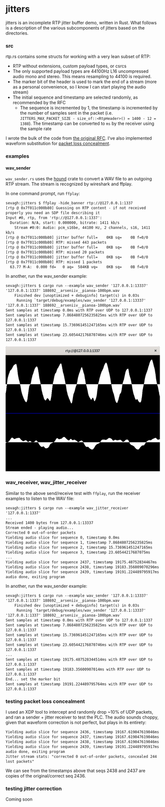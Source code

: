 # jitters

jitters is an incomplete RTP jitter buffer demo, written in Rust. What follows is a description of the various subcomponents of jitters based on the directories.

### src

rtp.rs contains some structs for working with a very lean subset of RTP:

* RTP without extensions, custom payload types, or csrcs
* The only supported payload types are 44100Hz L16 uncompressed audio mono and stereo. This means resampling to 44100 is required.
* The marker bit of the header is used to mark the end of a stream (more as a personal convenience, so I know I can start playing the audio stream)
* The initial sequence and timestamp are selected randomly, as recommended by the RFC
    * The sequence is incremented by 1, the timestamp is incremented by the number of samples sent in the packet (i.e. `JITTERS_MAX_PACKET_SIZE - size_of::<RtpHeader>() = 1400 - 12 = 1388`). The timestamp can be converted to `ms` by the receiver using the sample rate

I wrote the bulk of the code from [the original RFC](https://tools.ietf.org/html/rfc3550). I've also implemented waveform substitution for [packet loss concealment](https://en.wikipedia.org/wiki/Packet_loss_concealment#PLC_techniques).

### examples

#### wav_sender

`wav_sender.rs` uses the [hound](https://github.com/ruuda/hound/) crate to convert a WAV file to an outgoing RTP stream. The stream is recognized by wireshark and ffplay.

In one command prompt, run `ffplay`:

```
sevagh:jitters $ ffplay -hide_banner rtp://@127.0.0.1:1337
[rtp @ 0x7f011c000b80] Guessing on RTP content - if not received properly you need an SDP file describing it
Input #0, rtp, from 'rtp://@127.0.0.1:1337':
  Duration: N/A, start: 0.000000, bitrate: 1411 kb/s
    Stream #0:0: Audio: pcm_s16be, 44100 Hz, 2 channels, s16, 1411 kb/s
[rtp @ 0x7f011c000b80] jitter buffer full=    0KB sq=    0B f=0/0
[rtp @ 0x7f011c000b80] RTP: missed 443 packets
[rtp @ 0x7f011c000b80] jitter buffer full=    0KB sq=    0B f=0/0
[rtp @ 0x7f011c000b80] RTP: missed 20 packets
[rtp @ 0x7f011c000b80] jitter buffer full=    0KB sq=    0B f=0/0
[rtp @ 0x7f011c000b80] RTP: missed 1 packets
  63.77 M-A:  0.000 fd=   0 aq=  584KB vq=    0KB sq=    0B f=0/0
```

In another, run the wav_sender example:

```
sevagh:jitters $ cargo run --example wav_sender '127.0.0.1:13337' '127.0.0.1:1337' 188692__arseniiv__pianoa-100bpm.wav
    Finished dev [unoptimized + debuginfo] target(s) in 0.03s
     Running `target/debug/examples/wav_sender '127.0.0.1:13337' '127.0.0.1:1337' 188692__arseniiv__pianoa-100bpm.wav`
Sent samples at timestamp 0.0ms with RTP over UDP to 127.0.0.1:1337
Sent samples at timestamp 7.8684807256235825ms with RTP over UDP to 127.0.0.1:1337
Sent samples at timestamp 15.736961451247165ms with RTP over UDP to 127.0.0.1:1337
Sent samples at timestamp 23.605442176870746ms with RTP over UDP to 127.0.0.1:1337
```

![ffplay](.github/ffplay.png)

### wav_receiver, wav_jitter_receiver

Similar to the above send/receive test with `ffplay`, run the receiver examples to listen to the WAV file:


```
sevagh:jitters $ cargo run --example wav_jitter_receiver '127.0.0.1:1337'
...
Received 1400 bytes from 127.0.0.1:13337
Stream ended - playing audio...
Corrected 0 out-of-order packets
Yielding audio slice for sequence 0, timestamp 0.0ms
Yielding audio slice for sequence 1, timestamp 7.8684807256235825ms
Yielding audio slice for sequence 2, timestamp 15.736961451247165ms
Yielding audio slice for sequence 3, timestamp 23.60544217687075ms
...
Yielding audio slice for sequence 2437, timestamp 19175.48752834467ms
Yielding audio slice for sequence 2438, timestamp 19183.356009070296ms
Yielding audio slice for sequence 2439, timestamp 19191.224489795917ms
audio done, exiting program
```

In another, run the wav_sender example:

```
sevagh:jitters $ cargo run --example wav_sender '127.0.0.1:13337' '127.0.0.1:1337' 188692__arseniiv__pianoa-100bpm.wav
    Finished dev [unoptimized + debuginfo] target(s) in 0.03s
     Running `target/debug/examples/wav_sender '127.0.0.1:13337' '127.0.0.1:1337' 188692__arseniiv__pianoa-100bpm.wav`
Sent samples at timestamp 0.0ms with RTP over UDP to 127.0.0.1:1337
Sent samples at timestamp 7.8684807256235825ms with RTP over UDP to 127.0.0.1:1337
Sent samples at timestamp 15.736961451247165ms with RTP over UDP to 127.0.0.1:1337
Sent samples at timestamp 23.605442176870746ms with RTP over UDP to 127.0.0.1:1337
...
Sent samples at timestamp 19175.487528344514ms with RTP over UDP to 127.0.0.1:1337
Sent samples at timestamp 19183.35600907014ms with RTP over UDP to 127.0.0.1:1337
End... set the marker bit
Sent samples at timestamp 19191.224489795764ms with RTP over UDP to 127.0.0.1:1337
```

### testing packet loss concealment

I used an XDP tool to intercept and randomly drop ~10% of UDP packets, and ran a sender + jitter receiver to test the PLC. The audio sounds choppy, given that waveform correction is not perfect, but plays in its entirety:

```
Yielding audio slice for sequence 2436, timestamp 19167.619047619046ms
Yielding audio slice for sequence 2437, timestamp 19167.619047619046ms
Yielding audio slice for sequence 2438, timestamp 19167.619047619046ms
Yielding audio slice for sequence 2439, timestamp 19191.224489795917ms
audio done, exiting program
Jitter stream stats: "corrected 0 out-of-order packets, concealed 244 lost packets"
```

We can see from the timestamps above that seqs 2438 and 2437 are copies of the original/correct seq 2436.

### testing jitter correction

Coming soon
